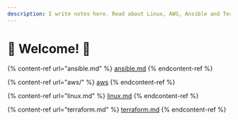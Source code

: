 ```yaml
---
description: I write notes here. Read about Linux, AWS, Ansible and Terraform. 👇
---
```


# 👋 Welcome! 🙂

{% content-ref url="ansible.md" %}
[ansible.md](ansible.md)
{% endcontent-ref %}

{% content-ref url="aws/" %}
[aws](aws/)
{% endcontent-ref %}

{% content-ref url="linux.md" %}
[linux.md](linux.md)
{% endcontent-ref %}

{% content-ref url="terraform.md" %}
[terraform.md](terraform.md)
{% endcontent-ref %}
